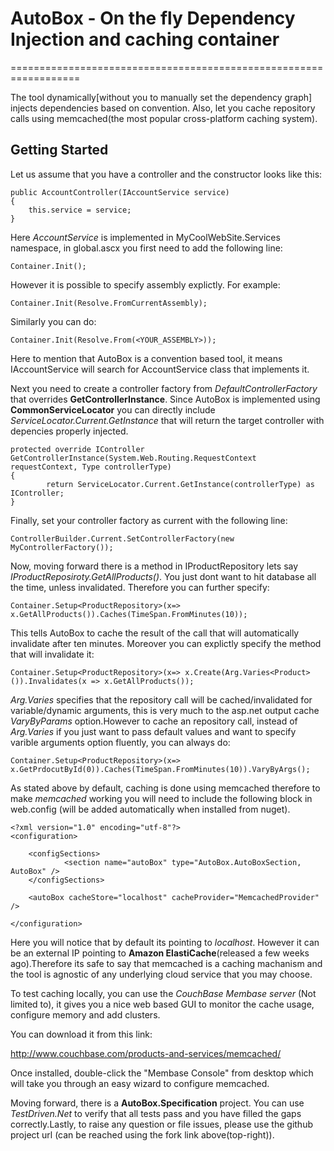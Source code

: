 # AutoBox - On the fly Dependency Injection and caching container
==================================================================


The tool dynamically[without you to manually set the dependency graph] injects dependencies based on convention. Also, let you cache  repository calls using memcached(the most popular cross-platform caching system). 


## Getting Started

Let us assume that you have a controller and the constructor looks like this:


	public AccountController(IAccountService service)
	{
		this.service = service;
	}

Here *AccountService* is implemented in MyCoolWebSite.Services namespace, in global.ascx you first need to add the following line:

	Container.Init();

However it is possible to specify assembly explictly. For example:

	Container.Init(Resolve.FromCurrentAssembly);

Similarly you can do:

	Container.Init(Resolve.From(<YOUR_ASSEMBLY>));

Here to mention that AutoBox is a convention based tool, it means IAccountService will search for AccountService class that implements it.

Next you need to create a controller factory from *DefaultControllerFactory* that overrides __GetControllerInstance__. Since AutoBox is implemented using __CommonServiceLocator__ you can directly include _ServiceLocator.Current.GetInstance_ that will return the target controller with depencies properly injected.

	protected override IController GetControllerInstance(System.Web.Routing.RequestContext requestContext, Type controllerType)
	{
            return ServiceLocator.Current.GetInstance(controllerType) as IController;
	}


Finally, set your controller factory as current with the following line:

	ControllerBuilder.Current.SetControllerFactory(new MyControllerFactory());


Now, moving forward there is a method in IProductRepository lets say _IProductReposiroty.GetAllProducts()_. You just dont want to hit database all the time, unless invalidated. Therefore you can further specify:

	Container.Setup<ProductRepository>(x=> x.GetAllProducts()).Caches(TimeSpan.FromMinutes(10));

This tells AutoBox to cache the result of the call that will automatically invalidate after ten minutes. Moreover you can explictly specify the method that will invalidate it:

	Container.Setup<ProductRepository>(x=> x.Create(Arg.Varies<Product>()).Invalidates(x => x.GetAllProducts());

_Arg.Varies_ specifies that the repository call will be cached/invalidated for variable/dynamic arguments, this is very much to the asp.net output cache _VaryByParams_ option.However to cache an repository call, instead of _Arg.Varies_ if you just want to pass default values and want to specify varible arguments option fluently, you can always do:

	Container.Setup<ProductRepository>(x=> x.GetPrdocutById(0)).Caches(TimeSpan.FromMinutes(10)).VaryByArgs();

As stated above by default, caching is done using memcached therefore to make *memcached* working you will need to include the following block in web.config (will be added automatically when installed from nuget).


	<?xml version="1.0" encoding="utf-8"?>
	<configuration>

 		<configSections>
    			<section name="autoBox" type="AutoBox.AutoBoxSection, AutoBox" />
  		</configSections>

  		<autoBox cacheStore="localhost" cacheProvider="MemcachedProvider" />

	</configuration>


Here you will notice that by default its pointing to *localhost*. However it can be an external IP pointing to __Amazon ElastiCache__(released a few weeks ago).Therefore its safe to say that memcached is a caching machanism and the tool is agnostic of any underlying cloud service that you may choose.

To test caching locally, you can use the  _CouchBase Membase server_ (Not limited to), it gives you a nice web based GUI to monitor the cache usage, configure memory and add clusters.

You can download it from this link:

http://www.couchbase.com/products-and-services/memcached/ 

Once installed, double-click the "Membase Console" from desktop which will take you through an easy wizard to configure memcached.

Moving forward, there is a __AutoBox.Specification__ project. You can use *TestDriven.Net* to verify that all tests pass and you have filled the gaps correctly.Lastly, to raise any question or file issues, please use the github project url (can be reached using the fork link above(top-right)).

